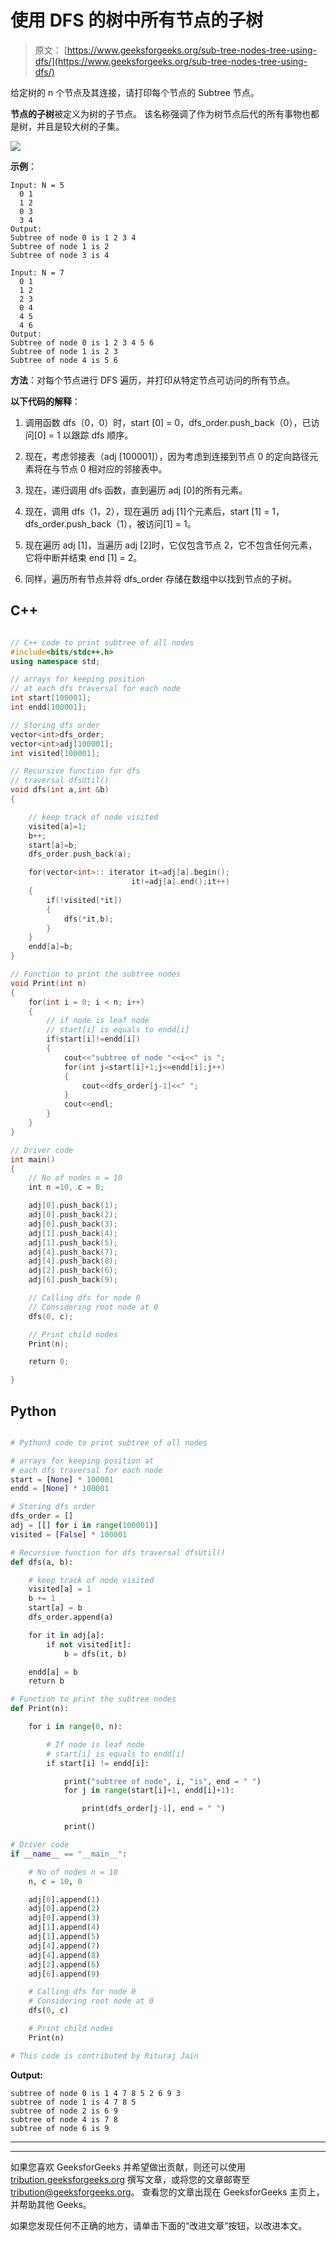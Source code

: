 # 使用 DFS 的树中所有节点的子树

> 原文： [https://www.geeksforgeeks.org/sub-tree-nodes-tree-using-dfs/](https://www.geeksforgeeks.org/sub-tree-nodes-tree-using-dfs/)

给定树的 n 个节点及其连接，请打印每个节点的 Subtree 节点。

**节点的子树**被定义为树的子节点。 该名称强调了作为树节点后代的所有事物也都是树，并且是较大树的子集。

![](img/0bd437a69765eb606c8b8d3b489dc209.png)

**示例**：

```
Input: N = 5
  0 1
  1 2
  0 3
  3 4
Output: 
Subtree of node 0 is 1 2 3 4 
Subtree of node 1 is 2 
Subtree of node 3 is 4

Input: N = 7
  0 1
  1 2
  2 3
  0 4
  4 5
  4 6
Output:
Subtree of node 0 is 1 2 3 4 5 6 
Subtree of node 1 is 2 3 
Subtree of node 4 is 5 6 

```

**方法**：对每个节点进行 DFS 遍历，并打印从特定节点可访问的所有节点。

**以下代码的解释**：

1.  调用函数 dfs（0，0）时，start [0] = 0，dfs_order.push_back（0），已访问[0] = 1 以跟踪 dfs 顺序。

2.  现在，考虑邻接表（adj [100001]），因为考虑到连接到节点 0 的定向路径元素将在与节点 0 相对应的邻接表中。

3.  现在，递归调用 dfs 函数，直到遍历 adj [0]的所有元素。

4.  现在，调用 dfs（1，2），现在遍历 adj [1]个元素后，start [1] = 1，dfs_order.push_back（1），被访问[1] = 1。

5.  现在遍历 adj [1]，当遍历 adj [2]时，它仅包含节点 2，它不包含任何元素，它将中断并结束 end [1] = 2。

6.  同样，遍历所有节点并将 dfs_order 存储在数组中以找到节点的子树。

## C++

```cpp

// C++ code to print subtree of all nodes 
#include<bits/stdc++.h> 
using namespace std; 

// arrays for keeping position 
// at each dfs traversal for each node 
int start[100001]; 
int endd[100001]; 

// Storing dfs order 
vector<int>dfs_order; 
vector<int>adj[100001]; 
int visited[100001]; 

// Recursive function for dfs 
// traversal dfsUtil() 
void dfs(int a,int &b) 
{ 

    // keep track of node visited 
    visited[a]=1; 
    b++; 
    start[a]=b; 
    dfs_order.push_back(a); 

    for(vector<int>:: iterator it=adj[a].begin(); 
                           it!=adj[a].end();it++) 
    { 
        if(!visited[*it]) 
        { 
            dfs(*it,b); 
        } 
    } 
    endd[a]=b; 
} 

// Function to print the subtree nodes 
void Print(int n) 
{ 
    for(int i = 0; i < n; i++) 
    { 
        // if node is leaf node 
        // start[i] is equals to endd[i] 
        if(start[i]!=endd[i]) 
        { 
            cout<<"subtree of node "<<i<<" is "; 
            for(int j=start[i]+1;j<=endd[i];j++) 
            { 
                cout<<dfs_order[j-1]<<" "; 
            } 
            cout<<endl; 
        } 
    } 
} 

// Driver code 
int main() 
{ 
    // No of nodes n = 10 
    int n =10, c = 0; 

    adj[0].push_back(1); 
    adj[0].push_back(2); 
    adj[0].push_back(3); 
    adj[1].push_back(4); 
    adj[1].push_back(5); 
    adj[4].push_back(7); 
    adj[4].push_back(8); 
    adj[2].push_back(6); 
    adj[6].push_back(9); 

    // Calling dfs for node 0 
    // Considering root node at 0 
    dfs(0, c); 

    // Print child nodes 
    Print(n); 

    return 0; 

} 

```

## Python

```py

# Python3 code to print subtree of all nodes  

# arrays for keeping position at  
# each dfs traversal for each node  
start = [None] * 100001 
endd = [None] * 100001

# Storing dfs order  
dfs_order = []  
adj = [[] for i in range(100001)]  
visited = [False] * 100001

# Recursive function for dfs traversal dfsUtil()  
def dfs(a, b):  

    # keep track of node visited  
    visited[a] = 1 
    b += 1
    start[a] = b  
    dfs_order.append(a)  

    for it in adj[a]:  
        if not visited[it]:  
            b = dfs(it, b)  

    endd[a] = b 
    return b 

# Function to print the subtree nodes  
def Print(n):  

    for i in range(0, n):  

        # If node is leaf node  
        # start[i] is equals to endd[i]  
        if start[i] != endd[i]:  

            print("subtree of node", i, "is", end = " ")  
            for j in range(start[i]+1, endd[i]+1):  

                print(dfs_order[j-1], end = " ")  

            print() 

# Driver code  
if __name__ == "__main__":  

    # No of nodes n = 10  
    n, c = 10, 0 

    adj[0].append(1)  
    adj[0].append(2)  
    adj[0].append(3)  
    adj[1].append(4)  
    adj[1].append(5)  
    adj[4].append(7)  
    adj[4].append(8)  
    adj[2].append(6)  
    adj[6].append(9)  

    # Calling dfs for node 0  
    # Considering root node at 0  
    dfs(0, c)  

    # Print child nodes  
    Print(n) 

# This code is contributed by Rituraj Jain 

```

**Output:**

```
subtree of node 0 is 1 4 7 8 5 2 6 9 3 
subtree of node 1 is 4 7 8 5 
subtree of node 2 is 6 9 
subtree of node 4 is 7 8 
subtree of node 6 is 9

```



* * *

* * *

如果您喜欢 GeeksforGeeks 并希望做出贡献，则还可以使用 [tribution.geeksforgeeks.org](https://contribute.geeksforgeeks.org/) 撰写文章，或将您的文章邮寄至 tribution@geeksforgeeks.org。 查看您的文章出现在 GeeksforGeeks 主页上，并帮助其他 Geeks。

如果您发现任何不正确的地方，请单击下面的“改进文章”按钮，以改进本文。